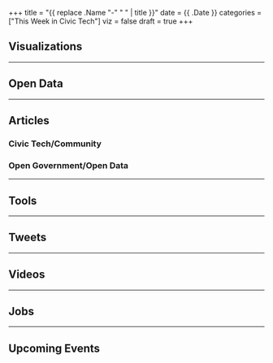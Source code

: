 +++
title = "{{ replace .Name "-" " " | title }}"
date = {{ .Date }}
categories = ["This Week in Civic Tech"]
viz = false
draft = true
+++

## Visualizations

<hr />

## Open Data

<hr />

## Articles

### Civic Tech/Community

### Open Government/Open Data
<hr />

## Tools

<hr />

## Tweets

<hr />

## Videos

<hr />

## Jobs

<hr />

## Upcoming Events

